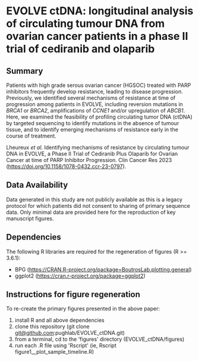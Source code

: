 # EVOLVE ctDNA: longitudinal analysis of circulating tumour DNA from ovarian cancer patients in a phase II trial of cediranib and olaparib

## Summary

Patients with high grade serous ovarian cancer (HGSOC) treated with PARP inhibitors frequently develop resistance, leading to disease progression. Previously, we identified several mechanisms of resistance at time of progression among patients in EVOLVE, including reversion mutations in *BRCA1* or *BRCA2*, amplifications of *CCNE1* and/or upregulation of *ABCB1*. Here, we examined the feasibility of profiling circulating tumor DNA (ctDNA) by targeted sequencing to identify mutations in the absence of tumour tissue, and to identify emerging mechanisms of resistance early in the course of treatment.

Lheureux *et al*. Identifying mechanisms of resistance by circulating tumour DNA in EVOLVE, a Phase II Trial of Cediranib Plus Olaparib for Ovarian Cancer at time of PARP Inhibitor Progression. Clin Cancer Res 2023 (https://doi.org/10.1158/1078-0432.ccr-23-0797).

## Data Availability

Data generated in this study are not publicly available as this is a legacy protocol for which patients did not consent to sharing of primary sequence data. Only minimal data are provided here for the reproduction of key manuscript figures.

## Dependencies

The following R libraries are required for the regeneration of figures (R >= 3.6.1):
- BPG (https://CRAN.R-project.org/package=BoutrosLab.plotting.general)
- ggplot2 (https://cran.r-project.org/package=ggplot2)

## Instructions for figure regeneration

To re-create the primary figures presented in the above paper:
1) install R and all above dependencies
2) clone this repository (git clone git@github.com:pughlab/EVOLVE_ctDNA.git)
3) from a terminal, cd to the 'figures' directory (EVOLVE_ctDNA/figures)
4) run each .R file using 'Rscript' (ie, Rscript figure1__plot_sample_timeline.R)
